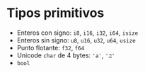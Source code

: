 # Tipos primitivos

* Enteros con signo: `i8`, `i16`, `i32`, `i64`, `isize`
* Enteros sin signo: `u8`, `u16`, `u32`, `u64`, `usize`
* Punto flotante: `f32`, `f64`
* Unicode `char` de 4 bytes: `'a'`, `'♫'`
* `bool`
